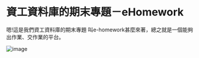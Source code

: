 #  資工資料庫的期末專題－eHomework

嗯!這是我們資工資料庫的期末專題 叫e-homework甚麼來著，總之就是一個能夠出作業、交作業的平台。

![image](https://i.imgur.com/QRMdioU.png)